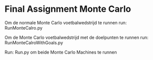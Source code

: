# Final Assignment Monte Carlo

Om de normale Monte Carlo voetbalwedstrijd te runnen run: RunMonteCalro.py

Om de Monte Carlo voetbalwedstrijd met de doelpunten te runnen run: RunMonteCalroWithGoals.py

Run: Run.py om beide Monte Carlo Machines te runnen
